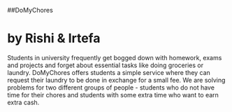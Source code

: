 ##DoMyChores
# by Rishi & Irtefa
Students in university frequently get bogged down with homework, exams
and projects and forget about essential tasks like doing groceries or
laundry. DoMyChores offers students a simple service where they can
request their laundry to be done in exchange for a small fee. We are
solving problems for two different groups of people - students who do
not have time for their chores and students with some extra time who
want to earn extra cash.

